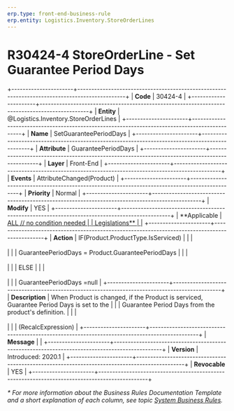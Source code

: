 ```yaml
---
erp.type: front-end-business-rule
erp.entity: Logistics.Inventory.StoreOrderLines
---
```


# R30424-4 StoreOrderLine - Set Guarantee Period Days
+----------------------+-----------------------------------------------------------------------------------------------+
| **Code**             | 30424-4                                                                                       |
+----------------------+-----------------------------------------------------------------------------------------------+
| **Entity**           | @Logistics.Inventory.StoreOrderLines                                                          |
+----------------------+-----------------------------------------------------------------------------------------------+
| **Name**             | SetGuaranteePeriodDays                                                                        |
+----------------------+-----------------------------------------------------------------------------------------------+
| **Attribute**        | GuaranteePeriodDays                                                                           |
+----------------------+-----------------------------------------------------------------------------------------------+
| **Layer**            | Front-End                                                                                     |
+----------------------+-----------------------------------------------------------------------------------------------+
| **Events**           | AttributeChanged(Product)                                                                     |
+----------------------+-----------------------------------------------------------------------------------------------+
| **Priority**         | Normal                                                                                        |
+----------------------+-----------------------------------------------------------------------------------------------+
| **Modify**           | YES                                                                                           |
+----------------------+-----------------------------------------------------------------------------------------------+
| **Applicable         | [ALL // no condition needed                                                                   |
| Legislations**       | ](xref:applicable-legislations)                                                               |
+----------------------+-----------------------------------------------------------------------------------------------+
| **Action**           | IF(Product.ProductType.IsServiced)                                                            |
|                      | <br/><br/>                                                                                    |
|                      | GuaranteePeriodDays = Product.GuaranteePeriodDays                                             |
|                      | <br/><br/>                                                                                    |
|                      | ELSE                                                                                          |
|                      | <br/><br/>                                                                                    |
|                      | GuaranteePeriodDays =null                                                                     |
+----------------------+-----------------------------------------------------------------------------------------------+
| **Description**      | When Product is changed, if the Product is serviced, Guarantee Period Days is set to the      |
|                      | Guarantee Period Days from the product\'s definition.                                         |
|                      | <br/><br/>                                                                                    |
|                      | (RecalcExpression)                                                                            |
+----------------------+-----------------------------------------------------------------------------------------------+
| **Message**          |                                                                                               |
+----------------------+-----------------------------------------------------------------------------------------------+
| **Version**          | Introduced: 2020.1                                                                            |
+----------------------+-----------------------------------------------------------------------------------------------+
| **Revocable**        | YES                                                                                           |
+----------------------+-----------------------------------------------------------------------------------------------+

*\* For more information about the Business Rules Documentation Template and a short explanation of each column, see
topic [System Business Rules](../templates/template-description-system-business-rules.md).*
